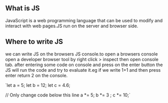 ## What is JS
JavaScript is a web programming language that can be used to modify and interact with web pages.JS run on the server and browser side.

## Where to write JS
we can write JS on the browsers JS console.to open a browsers console open a developer browser tool by right click > inspect then open console tab. after entering some code on console and press on the enter button the JS will run the code and try to evaluate it.eg if we write 1+1 and then press enter return 2 on the console. 


`let a = 5;
let b = 12;
let c = 4.6;

// Only change code below this line
a *= 5;
b *= 3 ;
c *= 10;`
